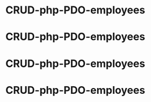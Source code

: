 # CRUD-php-PDO-employees
# CRUD-php-PDO-employees
# CRUD-php-PDO-employees
# CRUD-php-PDO-employees
